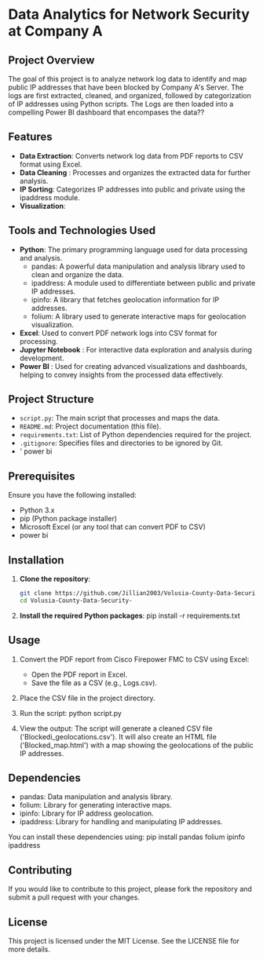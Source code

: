 # Data Analytics for Network Security at Company A

## Project Overview
The goal of this project is to analyze network log data to identify and map public IP addresses that have been blocked by Company A's Server. The logs are first extracted, cleaned, and organized, followed by categorization of IP addresses using Python scripts. The Logs are then loaded into a compelling Power BI dashboard that encompases the data?? 

## Features
- **Data Extraction**: Converts network log data from PDF reports to CSV format using Excel.
- **Data Cleaning** : Processes and organizes the extracted data for further analysis.
- **IP Sorting**: Categorizes IP addresses into public and private using the ipaddress module.
- **Visualization**:
  
## Tools and Technologies Used
- **Python**: The primary programming language used for data processing and analysis.
   - pandas: A powerful data manipulation and analysis library used to clean and organize the data.
   - ipaddress: A module used to differentiate between public and private IP addresses.
   - ipinfo: A library that fetches geolocation information for IP addresses.
   - folium: A library used to generate interactive maps for geolocation visualization.
- **Excel**: Used to convert PDF network logs into CSV format for processing.
- **Jupyter Notebook** : For interactive data exploration and analysis during development.
- **Power BI** : Used for creating advanced visualizations and dashboards, helping to convey insights from the processed data effectively.

## Project Structure
- `script.py`: The main script that processes and maps the data.
- `README.md`: Project documentation (this file).
- `requirements.txt`: List of Python dependencies required for the project.
- `.gitignore`: Specifies files and directories to be ignored by Git.
- ' power bi

## Prerequisites
Ensure you have the following installed:
- Python 3.x
- pip (Python package installer)
- Microsoft Excel (or any tool that can convert PDF to CSV)
- power bi 

## Installation
1. **Clone the repository**:
   ```sh
   git clone https://github.com/Jillian2003/Volusia-County-Data-Security-.git
   cd Volusia-County-Data-Security-
   
2. **Install the required Python packages**:
   pip install -r requirements.txt

## Usage
1. Convert the PDF report from Cisco Firepower FMC to CSV using Excel:
   - Open the PDF report in Excel.
   - Save the file as a CSV (e.g., Logs.csv).
2. Place the CSV file in the project directory.
3. Run the script:
   python script.py

4. View the output:
   The script will generate a cleaned CSV file ('Blockedi_geolocations.csv').
   It will also create an HTML file ('Blocked_map.html') with a map showing the geolocations of the public IP addresses.

## Dependencies
- pandas: Data manipulation and analysis library.
- folium: Library for generating interactive maps.
- ipinfo: Library for IP address geolocation.
- ipaddress: Library for handling and manipulating IP addresses.

You can install these dependencies using:
pip install pandas folium ipinfo ipaddress

## Contributing 
If you would like to contribute to this project, please fork the repository and submit a pull request with your changes.

## License
This project is licensed under the MIT License. See the LICENSE file for more details.


